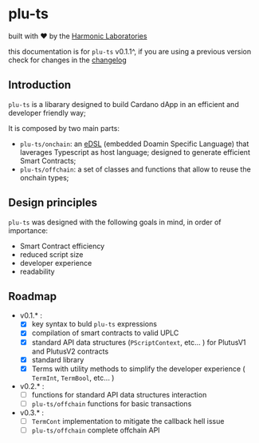 # plu-ts

built with ❤️ by the [Harmonic Laboratories](https://www.harmoniclabs.tech/)

this documentation is for `plu-ts` v0.1.1^, if you are using a previous version check for changes in the [changelog](https://github.com/HarmonicLabs/plu-ts/blob/main/CHANGELOG.md)

## Introduction

`plu-ts` is a libarary designed to build Cardano dApp in an efficient and developer friendly way;

It is composed by two main parts:

- `plu-ts/onchain`: an [eDSL](https://en.wikipedia.org/wiki/Domain-specific_language#External_and_Embedded_Domain_Specific_Languages) (embedded Doamin Specific Language) that laverages Typescript as host language; designed to generate efficient Smart Contracts;
- `plu-ts/offchain`: a set of classes and functions that allow to reuse the onchain types;

## Design principles

`plu-ts` was designed with the following goals in mind, in order of importance:

- Smart Contract efficiency
- reduced script size
- developer experience
- readability

## Roadmap

- v0.1.* :
    - [x] key syntax to buld `plu-ts` expressions
    - [x] compilation of smart contracts to valid UPLC
    - [x] standard API data structures (`PScriptContext`, etc... ) for PlutusV1 and PlutusV2 contracts
    - [x] standard library
    - [x] Terms with utility methods to simplify the developer experience ( `TermInt`, `TermBool`, etc... )
- v0.2.* :
    - [ ] functions for standard API data structures interaction
    - [ ] `plu-ts/offchain` functions for basic transactions
- v0.3.* :
    - [ ] `TermCont` implementation to mitigate the callback hell issue
    - [ ] `plu-ts/offchain` complete offchain API
